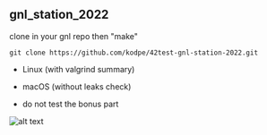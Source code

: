 ## gnl_station_2022

clone in your gnl repo then "make"

```
git clone https://github.com/kodpe/42test-gnl-station-2022.git
```

- Linux (with valgrind summary)
- macOS (without leaks check)

- do not test the bonus part

![alt text](https://i.imgur.com/JLAlL16.png)



